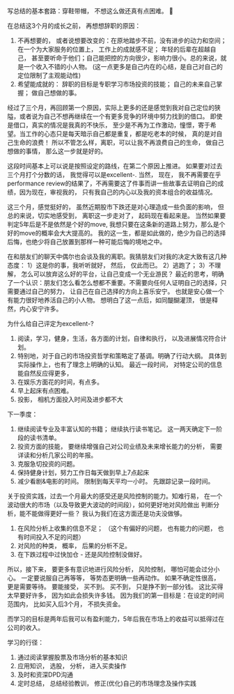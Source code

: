 写总结的基本套路：穿鞋带帽， 不想这么做还真有点困难。 🤔

在总结这3个月的成长之前， 再想想辞职的原因：
1. 不再想要的， 或者说想要改变的：在原地踏步不前，没有进步的动力和空间； 在一个为大家服务的位置上， 工作上的成就感不足； 
年轻的后辈在超越自己， 甚至要听命于他们；自己能把控的方向很少，影响力很小。总的来说，就是一个收入不错的小人物。
(这一点更多是自己内在的心结，是自己对自己的定位限制了主观能动性)
2. 希望能成就的： 辞职的目标是专职学习市场投资的技能； 自己的未来自己掌握； 做自己想做的事。 

经过了三个月，再回顾第一个原因，实际上更多的还是感觉到我对自己定位的狭隘，或者说为自己不想再继续在一个有更多竞争的环境中努力找到的借口。 
即使是借口，真实的情况是我真的不快乐， 至少是不再为工作激动，憧憬，寄于希望。当工作的心态只是每天暗示自己都是重复，都是吃老本的时候，
真的是对自己生命的浪费！ 所以不管怎么样，离职，可以让我不再浪费自己的生命， 做自己想做的事情， 那么这一步就是好的。 

这段时间基本上可以说是按照设定的路线，在第二个原因上推进。 如果要对过去三个月打个分数的话， 我觉得可以是excellent-. 
当然， 现在， 我不再需要在乎performance review的结果了，不再需要这了件事而讲一些故事去证明自己的成绩，因为现在，审视我的， 
只有我自己的内心以及我的资本组合的收益情况。 

这三个月，感觉挺好的， 虽然近期股市下跌还是对心理造成一些负面的影响， 但总的来说，切实地感受到， 离职这一步走对了， 起码现在看起来是。 
当然如果要判定5年后是不是依然是个好的move, 我想只要在这条新的道路上努力，那么是个好的move的概率会大大提高的。
我的这一生，都是如此做的，绝少为自己的选择后悔，也绝少将自己放置到那样一种可能后悔的境地之中。 

在和朋友们的聊天中偶尔也会谈及我的离职。我猜朋友们对我的决定大致有这几种态度： 1）这是你的事，我听听就好， 然后， 仅此而已。 2）逃跑了； 
3）不理解， 怎么可以放弃这么好的平台，让自己变成一个无业游民？ 
最近的思考，明确了一个认识：朋友们怎么看怎么想都不重要。不需要向任何人证明自己的选择，只需要通过自己的努力， 让自己在自己选择的方向上喜乐安宁。 也就是安心做一个有能力很好地养活自己的小人物。 
想明白了这一点后，如同醍醐灌顶， 很是释然，内心安宁许多。 

为什么给自己评定为excellent-?
1. 阅读，学习，健身，生活，各方面的计划，自律和执行， 以及进展情况符合计划。 
2. 特别地，对于自己的市场投资哲学和策略定了基调。明确了行动大纲。 具体到实际操作上，也有了理念上明确的认知。 
最近一段时间， 对特定公司的信息能自然反应得更多， 
3. 在娱乐方面花的时间，有点多。
4. 早上起床有点困难。 
5. 投影， 相机方面投入时间及进步都不大

下一季度： 
1. 继续阅读专业及丰富认知的书籍； 继续执行读书笔记。  这一两天确定下一阶段的读书清单。 
2. 投资方面的技能， 要继续增强自己对公司业绩及未来增长能力的分析， 需要详读和分析几家公司的年报。 
3. 克服急切投资的问题。
4. 保持健身计划，努力工作日每天做到早上7点起床 
5. 减少看剧&电影的时间。 限制到每天平均一小时。 先跟踪记录一段时间。 

关于投资实践，过去一个月最大的感受还是风险控制的能力。知难行易， 在一个波动很大的市场（以及导致更大波动的时间段），如何更好地对风险做出
判断分析，能不能做得更好一些？ 我认为我们在这方面还是功夫没做够。 
1. 在风险分析上收集的信息不足； （这个有偏好的问题， 也有能力的问题， 也有时间投入不足的问题）
2. 对风险的种类， 概率， 后果的分析不足。
3. 在下跌过程中过快加仓 - 还是风险控制没做好。 

所以，接下来， 要更多有意识地进行风险分析， 风险控制， 哪怕可能会过分小心。 一定要说服自己再等等， 等势态更明确一些再动作。 
如果不确定性很高， 更是需要等待。 
要能接受， 买不到。 买不到， 只是挣不到一部分钱。 这比买得太早要好许多， 因为如此会损失许多钱。 
因为我们的第一目标是：在设定的时间范围内， 比如买入后3个月， 不损失资金。 

而学习的目标是两年后我可以有盈利能力，5年后我在市场上的收益可以抵得过在公司的收入。

学习的行径：
1. 通过阅读掌握股票及市场分析的基本知识
2. 应用知识， 选股， 分析， 进入买卖操作
3. 及时和资深DPD沟通
4. 定时总结， 总结经验教训， 修正(优化)自己的市场理念及操作实践

